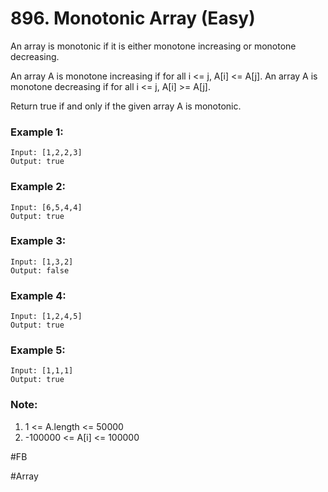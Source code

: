 # 896. Monotonic Array (Easy)

An array is monotonic if it is either monotone increasing or monotone decreasing.

An array A is monotone increasing if for all i <= j, A[i] <= A[j].  An array A is monotone decreasing if for all i <= j, A[i] >= A[j].

Return true if and only if the given array A is monotonic.

### Example 1:
```
Input: [1,2,2,3]
Output: true
```
### Example 2:
```
Input: [6,5,4,4]
Output: true
```
### Example 3:
```
Input: [1,3,2]
Output: false
```
### Example 4:
```
Input: [1,2,4,5]
Output: true
```
### Example 5:
```
Input: [1,1,1]
Output: true
```

### Note:
1. 1 <= A.length <= 50000
2. -100000 <= A[i] <= 100000

#FB

#Array

